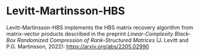 # Levitt-Martinsson-HBS

Levitt-Martinsson-HBS implements the HBS matrix recovery algorithm from matrix-vector products described in the preprint _Linear-Complexity Black-Box Randomized Compression of Rank-Structured Matrices_ (J. Levitt and P.G. Martinsson, 2022): https://arxiv.org/abs/2205.02990 
